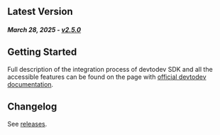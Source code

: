 Latest Version
--------------
##### _March 28, 2025_ - [v2.5.0](https://github.com/devtodev-analytics/macos-sdk-2.0/releases/latest)

Getting Started
---------------
Full description of the integration process of devtodev SDK and all the accessible features can be found on the page with [official devtodev documentation](https://docs.devtodev.com/integration/integration-of-sdk-v2/sdk-integration/ios).

Changelog
---------
See [releases](https://github.com/devtodev-analytics/macos-sdk-2.0/releases).
